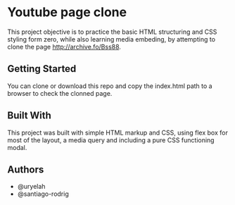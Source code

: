 # Youtube page clone

This project objective is to practice the basic HTML structuring and CSS styling form zero, while also learning media embeding, by attempting to clone the page http://archive.fo/Bss88.

## Getting Started

You can clone or download this repo and copy the index.html path to a browser to check the clonned page.

## Built With

This project was built with simple HTML markup and CSS, using flex box for most of the layout, a media query and including a pure CSS functioning modal.

## Authors

* @uryelah
* @santiago-rodrig
